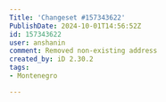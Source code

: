 ```yaml
---
Title: 'Changeset #157343622'
PublishDate: 2024-10-01T14:56:52Z
id: 157343622
user: anshanin
comment: Removed non-existing address
created_by: iD 2.30.2
tags:
- Montenegro

---
```

